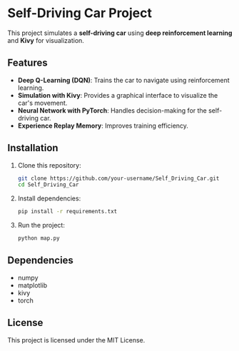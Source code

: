 # Self-Driving Car Project

This project simulates a **self-driving car** using **deep reinforcement learning** and **Kivy** for visualization.

## Features
- **Deep Q-Learning (DQN)**: Trains the car to navigate using reinforcement learning.
- **Simulation with Kivy**: Provides a graphical interface to visualize the car's movement.
- **Neural Network with PyTorch**: Handles decision-making for the self-driving car.
- **Experience Replay Memory**: Improves training efficiency.

## Installation
1. Clone this repository:
   ```bash
   git clone https://github.com/your-username/Self_Driving_Car.git
   cd Self_Driving_Car
   ```
2. Install dependencies:
   ```bash
   pip install -r requirements.txt
   ```
3. Run the project:
   ```bash
   python map.py
   ```

## Dependencies
- numpy
- matplotlib
- kivy
- torch

## License
This project is licensed under the MIT License.
